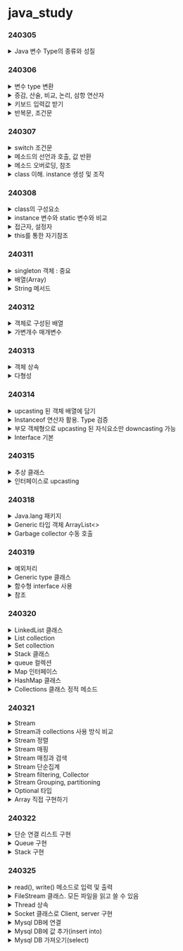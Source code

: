 # java_study

### 240305
<details>
<summary>Java 변수 Type의 종류와 성질</summary>

- Type 크기에 맞는 literal을 넣어줘야 한다
- literal의 크기가 더 큰 경우에는 형변환을 해야 오류가 발생하지 않는다.

</details>

### 240306

<details>
<summary>변수 type 변환</summary>

```

```
</details>

<details>
<summary>증감, 산술, 비교, 논리, 삼항 연산자</summary>

```

```
</details>

<details>
<summary>키보드 입력값 받기</summary>

```

```
</details>

<details>
<summary>반복문, 조건문</summary>

```

```
</details>

### 240307

<details>
<summary>switch 조건문</summary>

```

```
</details>

<details>
<summary>메소드의 선언과 호출, 값 반환</summary>

```

```
</details>

<details>
<summary>메소드 오버로딩, 참조</summary>

```

```
</details>

<details>
<summary>class 이해. instance 생성 및 조작</summary>

```javascript
// 객체 속성 및 메서드 설정

// 상속 : extends

// 캡슐화(은닉) : private

// 다형성 : @override (annotation)

```

</details>

### 240308

<details>
<summary>class의 구성요소</summary>

```

```
</details>

<details>
<summary> instance 변수와 static 변수와 비교</summary>

```
인스턴스 변수는 heap 영역에 저장되며, garbage collection의 대상이 된다.
```
</details>

<details>
<summary>접근자, 설정자</summary>

```
`private` 으로 캡슐화된 변수를 외부에서 사용할 때는 값을 
반환하는 접근자(getter)와 값을 변경하도록 하는 설정자(setter)가 필요하다
```
</details>

<details>
<summary>this를 통한 자기참조</summary>

```
```

</details>

### 240311

<details>
<summary>singleton 객체 : 중요</summary>

```

```
</details>

<details>
<summary>배열(Array)</summary>

```

```
</details>

<details>
<summary>String 메서드</summary>

```

```
</details>

### 240312

<details>
<summary>객체로 구성된 배열</summary>

```

```

</details>

<details>
<summary>가변개수 매개변수</summary>

```

```

</details>

### 240313

<details>
<summary>객체 상속</summary>

```

```
</details>

<details>
<summary>다형성</summary>

```
부모 생성자를 매겨변수로 가지는 메서드에서 사용될 수 있다
```
</details>


### 240314

<details>
<summary>upcasting 된 객체 배열에 담기</summary>

```

```
</details>

<details>
<summary>Instanceof 연산자 활용. Type 검증</summary>

```

```
</details>

<details>
<summary>부모 객체형으로 upcasting 된 자식요소만 downcasting 가능</summary>

```

```
</details>

<details>
<summary>Interface 기본</summary>

```
interface의 추상 메소드를 override 해야한다.
```
</details>

### 240315

<details>
<summary>추상 클래스</summary>

```

```
</details>

<details>
<summary>인터페이스로 upcasting</summary>

```

```
</details>

### 240318

<details>
<summary>Java.lang 패키지</summary>

`Object 클래스`

`Class`

`System`

`StringBuilder`

`Wrapper 포장클래스`
```markdown
Integer, String, Double 등이 있으며, 기초 변수 타입과 동일한 기능을 해준다.
이를 사용해 단순한 변수 타입의 객체도 Java 기본 패키지를 사용할 수 있다.
```

`Calendar`

`Arrays`

`Random`

`MessageFormat`

`StringTokenizer`

</details>

<details>
<summary>Generic 타입 객체 ArrayList<></summary>

</details>

<details>
<summary>Garbage collector 수동 호출</summary>

</details>

### 240319

<details>
<summary>예외처리</summary>

</details>

<details>
<summary>Generic type 클래스</summary>

</details>

<details>
<summary>함수형 interface 사용</summary>

</details>

<details>
<summary>참조</summary>

</details>

### 240320

<details>
<summary>LinkedList 클래스</summary>

</details>

<details>
<summary>List collection</summary>

</details>

<details>
<summary>Set collection</summary>

</details>

<details>
<summary>Stack 클래스</summary>

</details>

<details>
<summary>queue 컬렉션</summary>

</details>

<details>
<summary>Map 인터페이스</summary>

</details>

<details>
<summary>HashMap 클래스</summary>

</details>

<details>
<summary>Collections 클래스 정적 메소드</summary>

</details>

### 240321

<details>
<summary>Stream</summary>

Stream<T> = Stream.of(배열)

느긋한 연산. 요소를 요구하기 전까지 작업하지 않는다
</details>

<details>
<summary>Stream과 collections 사용 방식 비교</summary>

</details>

<details>
<summary>Stream 정렬</summary>

</details>

<details>
<summary>Stream 매핑</summary>

</details>

<details>
<summary>Stream 매칭과 검색</summary>

</details>

<details>
<summary>Stream 단순집계</summary>

</details>

<details>
<summary>Stream filtering, Collector</summary>

</details>

<details>
<summary>Stream Grouping, partitioning</summary>

</details>

<details>
<summary>Optional 타입</summary>

</details>

<details>
<summary>Array 직접 구현하기</summary>

- 배열의 원리 : overflow가 발생하면 배열의 크기를 2배 증가시킨다.
- 배열이 1/4 남아있다면 크기를 1/2로 줄인다.
</details>

### 240322

<details>
<summary>단순 연결 리스트 구현</summary>

- 노드로 구성됐다. 빈 공간이 존재하지 않음
- 자료 추가 삭제 : O(1). 자료 탐색 : O(N)

</details>

<details>
<summary>Queue 구현</summary>

- 자료 추가, 삭제 : O(1)

</details>

<details>
<summary>Stack 구현</summary>

- top에 넣고, top에서 제거한다.

</details>

### 240325

<details>
<summary>read(), write() 메소드로 입력 및 출력</summary>

- 

</details>

<details>
<summary>FileStream 클래스. 모든 파일을 읽고 쓸 수 있음</summary>

</details>

<details>
<summary>Thread 상속</summary>

</details>

<details>
<summary>Socket 클래스로 Client, server 구현</summary>

</details>

<details>
<summary>Mysql DB에 연결</summary>

```java
Class.forName("com.mysql.cj.jdbc.Driver");
connect = DriverManager.getConnection(url, "root", "password");
```

</details>

<details>
<summary>Mysql DB에 값 추가(insert into)</summary>

</details>

<details>
<summary>Mysql DB 가져오기(select)</summary>

- 

</details>

